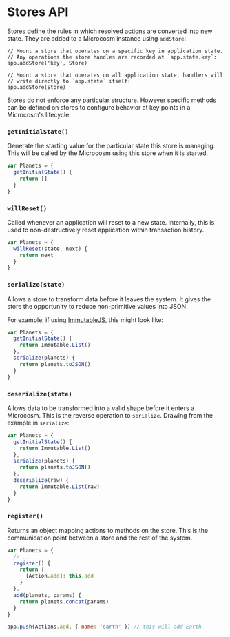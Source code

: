 # Stores API

Stores define the rules in which resolved actions are converted into
new state. They are added to a Microcosm instance using `addStore`:

```
// Mount a store that operates on a specific key in application state.
// Any operations the store handles are recorded at `app.state.key`:
app.addStore('key', Store)

// Mount a store that operates on all application state, handlers will
// write directly to `app.state` itself:
app.addStore(Store)
```

Stores do not enforce any particular structure. However specific
methods can be defined on stores to configure behavior at key points
in a Microcosm's lifecycle.

### `getInitialState()`

Generate the starting value for the particular state this store is
managing. This will be called by the Microcosm using this store when
it is started.

```javascript
var Planets = {
  getInitialState() {
    return []
  }
}
```

### `willReset()`

Called whenever an application will reset to a new state. Internally, this is used
to non-destructively reset application within transaction history.

```javascript
var Planets = {
  willReset(state, next) {
    return next
  }
}
```

### `serialize(state)`

Allows a store to transform data before it leaves the system. It gives
the store the opportunity to reduce non-primitive values into
JSON.

For example, if using
[ImmutableJS](https://github.com/facebook/immutable-js), this might
look like:

```javascript
var Planets = {
  getInitialState() {
    return Immutable.List()
  },
  serialize(planets) {
    return planets.toJSON()
  }
}
```

### `deserialize(state)`

Allows data to be transformed into a valid shape before it enters a
Microcosm. This is the reverse operation to `serialize`. Drawing from
the example in `serialize`:

```javascript
var Planets = {
  getInitialState() {
    return Immutable.List()
  },
  serialize(planets) {
    return planets.toJSON()
  },
  deserialize(raw) {
    return Immutable.List(raw)
  }
}
```

### `register()`

Returns an object mapping actions to methods on the store. This is the
communication point between a store and the rest of the system.

```javascript
var Planets = {
  //...
  register() {
    return {
      [Action.add]: this.add
    }
  },
  add(planets, params) {
    return planets.concat(params)
  }
}

app.push(Actions.add, { name: 'earth' }) // this will add Earth
```
